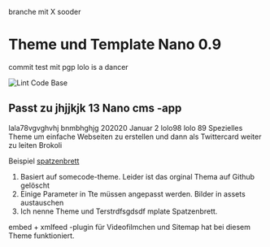 branche mit X sooder

# Theme und Template Nano 0.9
commit test mit pgp
lolo is a dancer

![Lint Code Base](https://github.com/dewomser/test-git/workflows/Lint%20Code%20Base/badge.svg?event=push)


## Passt zu jhjjkjk 13 Nano cms -app 
lala78vgvghvhj bnmbhghjg 202020 Januar 2 lolo98 lolo 89
Spezielles Theme um einfache Webseiten zu erstellen  und dann als Twittercard weiter zu leiten Brokoli

Beispiel [spatzenbrett](https://spatzenbrett.untergang.de)

1. Basiert auf somecode-theme. Leider ist das orginal Thema auf Github gelöscht
2. Einige Parameter in Tte müssen angepasst werden. Bilder in assets austauschen
3. Ich nenne Theme und Terstrdfsgdsdf mplate Spatzenbrett.

embed + xmlfeed -plugin für Videofilmchen und Sitemap hat bei diesem Theme funktioniert.
